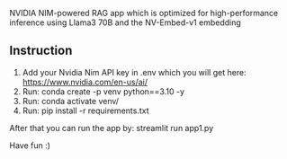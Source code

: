 NVIDIA NIM-powered RAG app which is optimized for high-performance inference using Llama3 70B and the NV-Embed-v1 embedding

## Instruction
1. Add your Nvidia Nim API key in .env which you will get here: https://www.nvidia.com/en-us/ai/
2. Run: conda create -p venv python==3.10 -y
3. Run: conda activate venv/
4. Run: pip install -r requirements.txt

After that you can run the app by: streamlit run app1.py

Have fun :)
